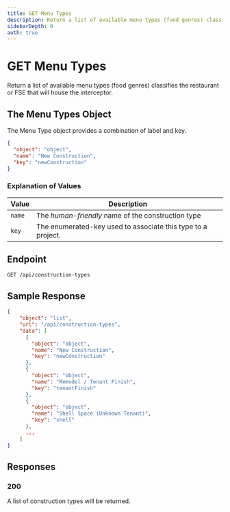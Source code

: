 ```yaml
---
title: GET Menu Types
description: Return a list of available menu types (food genres) classifies the restaurant or FSE that will house the interceptor.
sidebarDepth: 0
auth: true
---
```


# GET Menu Types

Return a list of available menu types (food genres) classifies the restaurant or FSE that will house the interceptor.

## The Menu Types Object

The Menu Type object provides a combination of label and key.

```json
{
  "object": "object",
  "name": "New Construction",
  "key": "newConstruction"
}
```

### Explanation of Values

| Value                       | Description                                                  |
|-----------------------------|--------------------------------------------------------------|
| `name`                      | The *human-friendly* name of the construction type           |
| `key`                       | The enumerated-key used to associate this type to a project. |


## Endpoint

``` http
GET /api/construction-types
```

## Sample Response

```json
{
    "object": "list",
    "url": "/api/construction-types",
    "data": [
      {
        "object": "object",
        "name": "New Construction",
        "key": "newConstruction"
      },
      {
        "object": "object",
        "name": "Remodel / Tenant Finish",
        "key": "tenantFinish"
      },
      {
        "object": "object",
        "name": "Shell Space (Unknown Tenant)",
        "key": "shell"
      },
      ...
    ]
}
```

## Responses

### 200 <Badge text="success" type="success" />

A list of construction types will be returned.